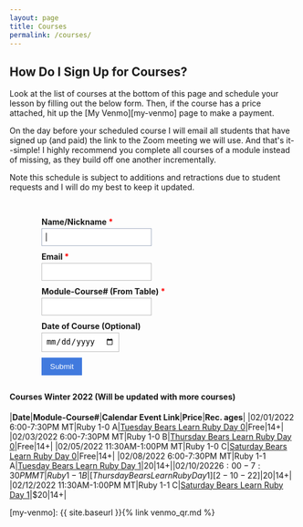 ```yaml
---
layout: page
title: Courses
permalink: /courses/
---
```


How Do I Sign Up for Courses? 
---

Look at the list of courses at the bottom of this page and schedule your lesson by filling out the below form. Then, if the course has a price attached, hit up the [My Venmo][my-venmo] page to make a payment. 

On the day before your scheduled course I will email all students that have signed up (and paid) the link to the Zoom meeting we will use. And that's it--simple! I highly recommend you complete all courses of a module instead of missing, as they build off one another incrementally. 

Note this schedule is subject to additions and retractions due to student requests and I will do my best to keep it updated.

<style type="text/css">
.form-style-1 {
	margin:10px auto;
	max-width: 400px;
	padding: 20px 12px 10px 20px;
}
.form-style-1 li {
	padding: 0;
	display: block;
	list-style: none;
	margin: 10px 0 0 0;
}
.form-style-1 label{
	margin:0 0 3px 0;
	padding:0px;
	display:block;
	font-weight: bold;
}
.form-style-1 input[type=text], 
.form-style-1 input[type=date],
.form-style-1 input[type=datetime],
.form-style-1 input[type=number],
.form-style-1 input[type=search],
.form-style-1 input[type=time],
.form-style-1 input[type=url],
.form-style-1 input[type=email],
textarea, 
select{
	box-sizing: border-box;
	-webkit-box-sizing: border-box;
	-moz-box-sizing: border-box;
	border:1px solid #BEBEBE;
	padding: 7px;
	margin:0px;
	-webkit-transition: all 0.30s ease-in-out;
	-moz-transition: all 0.30s ease-in-out;
	-ms-transition: all 0.30s ease-in-out;
	-o-transition: all 0.30s ease-in-out;
	outline: none;	
}
.form-style-1 input[type=text]:focus, 
.form-style-1 input[type=date]:focus,
.form-style-1 input[type=datetime]:focus,
.form-style-1 input[type=number]:focus,
.form-style-1 input[type=search]:focus,
.form-style-1 input[type=time]:focus,
.form-style-1 input[type=url]:focus,
.form-style-1 input[type=email]:focus,
.form-style-1 textarea:focus, 
.form-style-1 select:focus{
	-moz-box-shadow: 0 0 8px #417ade;
	-webkit-box-shadow: 0 0 8px #417ade;
	box-shadow: 0 0 8px #417ade;
	border: 1px solid #417ade;
}
.form-style-1 .field-divided{
	width: 49%;
}

.form-style-1 .field-long{
	width: 100%;
}
.form-style-1 .field-select{
	width: 100%;
}
.form-style-1 .field-textarea{
	height: 100px;
}
.form-style-1 input[type=submit], .form-style-1 input[type=button]{
	background: #417ade;
	padding: 8px 15px 8px 15px;
	border: none;
	color: #fff;
}
.form-style-1 input[type=submit]:hover, .form-style-1 input[type=button]:hover{
	background: #000000;
	box-shadow:none;
	-moz-box-shadow:none;
	-webkit-box-shadow:none;
}
.form-style-1 .required{
	color:red;
}
</style>
<form class="" target="_self" enctype="multipart/form-data" action="https://formkeep.com/f/a3b82532fd01" accept-charset="UTF-8" method="post"><input name="utf8" type="hidden" value="&#x2713;" />
  <ul class="form-style-1">
    <li>
      <label title="required" for="Name_Nickname">Name/Nickname <span class="required">*</span></label>
      <input type="text" name="Name/Nickname" id="Name_Nickname" required="required" autofocus="autofocus" class="form-control" />
    </li>
    <li>
      <label title="required" for="Email">Email <span class="required">*</span></label>
      <input type="email" name="Email" id="Email" required="required" class="form-control" />
    </li>
    <li>
      <label title="required" for="Module-Course___From_Table_">Module-Course# (From Table) <span class="required">*</span></label>
      <input type="text" name="Module-Course# (From Table)" id="Module-Course___From_Table_" required="required" class="form-control" />
    </li>
    <li>
      <label for="Date_of_Course__Optional_">Date of Course (Optional)</label>
      <input type="date" name="Date of Course (Optional)" id="Date_of_Course__Optional_" class="form-control" />
    </li>
    <li>
      <input type="submit" value="Submit" class="btn btn-block btn-primary" data-disable-with="Submit" />
    </li>
  </ul>
</form>

<h4>Courses Winter 2022 (Will be updated with more courses)</h4>

|**Date**|**Module-Course#**|**Calendar Event Link**|**Price**|**Rec. ages**|
|02/01/2022 6:00-7:30PM MT|Ruby 1-0 A|[Tuesday Bears Learn Ruby Day 0][2-1-22]|Free|14+|
|02/03/2022 6:00-7:30PM MT|Ruby 1-0 B|[Thursday Bears Learn Ruby Day 0][2-3-22]|Free|14+|
|02/05/2022 11:30AM-1:00PM MT|Ruby 1-0 C|[Saturday Bears Learn Ruby Day 0][2-5-22]|Free|14+|
|02/08/2022 6:00-7:30PM MT|Ruby 1-1 A|[Tuesday Bears Learn Ruby Day 1][2-8-22]|$20|14+|
|02/10/2022 6:00-7:30PM MT|Ruby 1-1 B|[Thursday Bears Learn Ruby Day 1][2-10-22]|$20|14+|
|02/12/2022 11:30AM-1:00PM MT|Ruby 1-1 C|[Saturday Bears Learn Ruby Day 1][2-12-22]|$20|14+|

[2-1-22]: https://calendar.google.com/event?action=TEMPLATE&tmeid=MjRwM21ocDRhaXFiOTBxaGpvZHI2dDZsZXUgMG0yN29qZm45YXAzMTBiZmYwNmYycWptNW9AZw&tmsrc=0m27ojfn9ap310bff06f2qjm5o%40group.calendar.google.com
[2-3-22]: https://calendar.google.com/event?action=TEMPLATE&tmeid=MzJtOGNpbWRocW84aGZ0cmhidnJxZXJ0YnQgMG0yN29qZm45YXAzMTBiZmYwNmYycWptNW9AZw&tmsrc=0m27ojfn9ap310bff06f2qjm5o%40group.calendar.google.com
[2-5-22]: https://calendar.google.com/event?action=TEMPLATE&tmeid=M3MwcmJqdHZyNGFqb3RrbHVmbGNwMHJkaDUgMG0yN29qZm45YXAzMTBiZmYwNmYycWptNW9AZw&tmsrc=0m27ojfn9ap310bff06f2qjm5o%40group.calendar.google.com
[2-8-22]: https://calendar.google.com/event?action=TEMPLATE&tmeid=NjMwMzlham9qdTBhNDRjanIwMWdsM2Zyb2wgMG0yN29qZm45YXAzMTBiZmYwNmYycWptNW9AZw&tmsrc=0m27ojfn9ap310bff06f2qjm5o%40group.calendar.google.com
[2-10-22]: https://calendar.google.com/event?action=TEMPLATE&tmeid=MHNkYnJzanRvMTZlYTBoYzNpZTBqN3E1dTQgMG0yN29qZm45YXAzMTBiZmYwNmYycWptNW9AZw&tmsrc=0m27ojfn9ap310bff06f2qjm5o%40group.calendar.google.com
[2-12-22]: https://calendar.google.com/event?action=TEMPLATE&tmeid=MHFxaTBka3QyYTRwN2dpMzhpYTVqOGcxZGQgMG0yN29qZm45YXAzMTBiZmYwNmYycWptNW9AZw&tmsrc=0m27ojfn9ap310bff06f2qjm5o%40group.calendar.google.com

[my-venmo]: {{ site.baseurl }}{% link venmo_qr.md %}